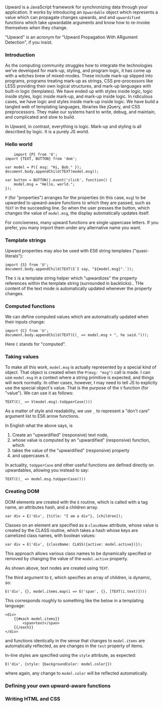 Upward is a JavaScript framework for synchronizing data through your application. It works by introducing an `Upwardable` object which represents a value which can propagate changes upwards, and and `upwardified` functions which take upwardable arguments and know how to re-invoke themselves when they change.

"Upward" is an acronym for "Upward Propagation With ARgument Detection", if you insist.

### Introduction

As the computing community struggles how to integrate the technologies we've developed
for mark-up, styling, and program logic, it has come up with a witches brew of mixed-modes.
These include mark-up slipped into programs, programs treating mark-up as strings,
CSS pre-processors like LESS providing their own logical structures, 
and mark-up languages with built-in logic (templates).
We have ended up with styles inside logic, logic inside styles,
logic inside mark-up, and mark-up inside logic.
In ridiculous cases, we have logic and styles inside mark-up inside logic.
We have build a tangled web of templating languages, libraries like jQuery,
and CSS preprocessors.
They make our systems hard to write, debug, and maintain, and complicated and slow to build.

In Upward, in contrast, everything is logic.
Mark-up and styling is all described by logic.
It is a purely JS world.

### Hello world

		import {P} from 'U';
    import {TEXT, BUTTON} from 'dom';

    var model = P({ msg: "Hi, Bob." });
    document.body.appendChild(TEXT(model.msg));

    var button = BUTTON().event('click', function() {
        model.msg = "Hello, world.";
    });

`P` (for "properties") arranges for the properties (in this case, `msg`)
to be upwarded to upward-aware functions to which they are passed,
such as `TEXT` in the succeeding line.
So when the user presses the button, which changes the value of `model.msg`,
the display automatically updates itself.

For conciseness, many upward functions are single uppercase letters.
If you prefer, you many import them under any alternative name you want.

### Template strings

Upward properties may also be used with ES6 string templates ("quasi-literals"):

    import {S} from 'U';     
    document.body.appendChild(TEXT(S`I say, "${model.msg}".`));

The `S` is a template string helper which "upwardizes" the property references within the template string
(surrounded in backticks)..
THe content of the text mode is automatically updated whenever the property changes.

### Computed functions

We can define computed values which are automatically updated when their inputs change:

    import {C} from 'U';
    document.body.appendChild(TEXT(C(_ => model.msg + ", he said.")));

Here `C` stands for "computed".

### Taking values

To make all this work, `model.msg` is actually represented by a special kind of object.
That object is created when the `P(msg: "msg")` call is made.
I can use `model.msg` in a context where a string primitive is expected, and things will work normally.
In other cases, however, I may need to tell JS to explictly use the special object's value.
That is the purpose of the `V` function (for "value"). 
We can use it as follows:

    TEXT(C(_ => V(model.msg).toUpperCase()))

As a matter of style and readability, we use `_` to represent a "don't care" argument list
to ES6 arrow functions.

In English what the above says, is

 1. Create an "upwardified" (responsive) text node,
 1. whose value is computed by an "upwardified" (responsive) function, which 
 1. takes the value of the "upwardified" (responsive) property
 1. and uppercases it.

In actuality, `toUpperCase` and other useful functions are defined directly on upwardables,
allowing you instead to say:

    TEXT(C(_ => model.msg.toUpperCase()))

### Creating DOM

DOM elements are created with the `E` routine, which is called with a tag name, 
an attributes hash, and a children array.

    var div = E('div', {title: "I am a div"}, [children]);

Classes on an element are specified as a `className` attribute, whose value is created by the
CLASS routine, which takes a hash whose keys are camelized class names, with boolean values:

    var div = E('div', {className: CLASS({active: model.active})});

This approach allows various class names to be dynamically specified or removed 
by changing the value of the `model.active` property.

As shown above, text nodes are created using `TEXT`.

The third argument to `E`, which specifies an array of children, is dynamic, so:

    E('div', {}, model.items.map(i => E('span', {}, [TEXT(i.text)])))

This corresponds roughly to something like the below in a templating language:

    <div>
        {{#each model.items}}
            <span>text</span>
        {{/each}}
    </div>

and functions identically in the sense that changes to `model.items` are automatically reflected,
as are changes in the `test` property of items.

In-line styles are specified using the `style` attribute, as expected:

    E('div', {style: {backgroundColor: model.color}})

where again, any change to `model.color` will be reflected automatically.

### Defining your own upward-aware functions

### Writing HTML and CSS




